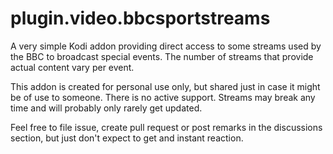 plugin.video.bbcsportstreams
============================

A very simple Kodi addon providing direct access to some streams used by the 
BBC to broadcast special events. The number of streams that provide actual 
content vary per event.

This addon is created for personal use only, but shared just in case it might 
be of use to someone. There is no active support. Streams may break any time 
and will probably only rarely get updated. 

Feel free to file issue, create pull request or post remarks in the discussions 
section, but just don't expect to get and instant reaction.